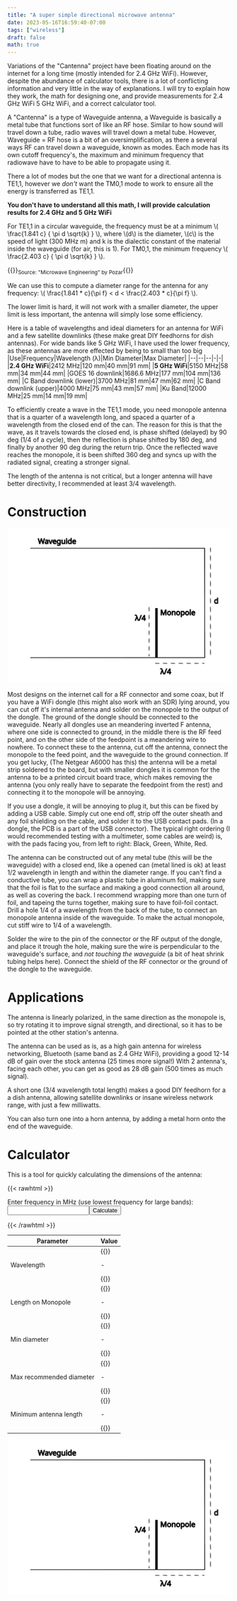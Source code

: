 ```yaml
---
title: "A super simple directional microwave antenna"
date: 2023-05-16T16:59:40-07:00
tags: ["wireless"]
draft: false
math: true
---
```


Variations of the "Cantenna" project have been floating around on the internet for a long time (mostly intended for 2.4 GHz WiFi).
However, despite the abundance of calculator tools, there is a lot of conflicting information and very little in the way of explanations.
I will try to explain how they work, the math for designing one, and provide measurements for 2.4 GHz WiFi 5 GHz WiFi, and a correct calculator tool.

A "Cantenna" is a type of Waveguide antenna, a Waveguide is basically a metal tube that functions sort of like an RF hose.
Similar to how sound will travel down a tube, radio waves will travel down a metal tube.
However, Waveguide = RF hose is a bit of an oversimplification, as there a several ways RF can travel down a waveguide, known as modes.
Each mode has its own cutoff frequency's, the maximum and minimum frequency that radiowave have to have to be able to propagate using it.

There a lot of modes but the one that we want for a directional antenna is TE1,1, however we *don't* want the TM0,1 mode to work to ensure all the energy is transferred as TE1,1.

**You don't have to understand all this math, I will provide calculation results for 2.4 GHz and 5 GHz WiFi**

For TE1,1 in a circular waveguide, the frequency must be at a minimum \\( \frac{1.841 c} { \pi d \sqrt{k} } \\), where \\(d\\) is the diameter, \\(c\\) is the speed of light (300 MHz m) and k is the dialectic constant of the material inside the waveguide (for air, this is 1).
For TM0,1, the minimum frequency \\( \frac{2.403 c} { \pi d \sqrt{k} } \\).

{{<rawhtml>}}<sub>Source: "Microwave Engineering" by Pozar</sub>{{</rawhtml>}}

We can use this to compute a diameter range for the antenna for any frequency: \\( \frac{1.841 \* c}{\pi f} < d < \frac{2.403 \* c}{\pi f} \\).

The lower limit is hard, it will not work with a smaller diameter, the upper limit is less important, the antenna will simply lose some efficiency.

Here is a table of wavelengths and ideal diameters for an antenna for WiFi and a few satellite downlinks (these make great DIY feedhorns for dish antennas).
For wide bands like 5 GHz WiFi, I have used the lower frequency, as these antennas are more effected by being to small than too big
|Use|Frequency|Wavelength (λ)|Min Diameter|Max Diameter|
|--|--|--|-|-|
|**2.4 GHz WiFi**|2412 MHz|120 mm|40 mm|91 mm|
|**5 GHz WiFi**|5150 MHz|58 mm|34 mm|44 mm|
|GOES 16 downlink|1686.6 MHz|177 mm|104 mm|136 mm|
|C Band downlink (lower)|3700 MHz|81 mm|47 mm|62 mm|
|C Band downlink (upper)|4000 MHz|75 mm|43 mm|57 mm|
|Ku Band|12000 MHz|25 mm|14 mm|19 mm|

To efficiently create a wave in the TE1,1 mode, you need monopole antenna that is a quarter of a wavelength long, and spaced a quarter of a wavelength from the closed end of the can.
The reason for this is that the wave, as it travels towards the closed end, is phase shifted (delayed) by 90 deg (1/4 of a cycle), then the reflection is phase shifted by 180 deg, and finally by another 90 deg during the return trip.
Once the reflected wave reaches the monopole, it is been shifted 360 deg and syncs up with the radiated signal, creating a stronger signal.

The length of the antenna is not critical, but a longer antenna will have better directivity, I recommended at least 3/4 wavelength.

# Construction 

![A diagram of the antenna, showing a 1/4 wavelength monopole and 1/4 wavelength spacing from the back of the can](cantenna.png)

Most designs on the internet call for a RF connector and some coax, but If you have a WiFi dongle (this might also work with an SDR) lying around, you can cut off it's internal antenna and solder on the monopole to the output of the dongle.
The ground of the dongle should be connected to the waveguide.
Nearly all dongles use an meandering inverted F antenna, where one side is connected to ground, in the middle there is the RF feed point, and on the other side of the feedpoint is a meandering wire to nowhere.
To connect these to the antenna, cut off the antenna, connect the monopole to the feed point, and the waveguide to the ground connection.
If you get lucky, (The Netgear A6000 has this) the antenna will be a metal strip soldered to the board, but with smaller dongles it is common for the antenna to be a printed circuit board trace, which makes removing the antenna (you only really have to separate the feedpoint from the rest) and connecting it to the monopole will be annoying.

If you use a dongle, it will be annoying to plug it, but this can be fixed by adding a USB cable.
Simply cut one end off, strip off the outer sheath and any foil shielding on the cable, and solder it to the USB contact pads. (In a dongle, the PCB is a part of the USB connector).
The typical right ordering (I would recommended testing with a multimeter, some cables are weird) is, with the pads facing you, from left to right: Black, Green, White, Red.

The antenna can be constructed out of any metal tube (this will be the waveguide) with a closed end, like a opened can (metal lined is ok) at least 1/2 wavelength in length and within the diameter range.
If you can't find a conductive tube, you can wrap a plastic tube in aluminum foil, making sure that the foil is flat to the surface and making a good connection all around, as well as covering the back.
I recommend wrapping more than one turn of foil, and tapeing the turns together, making sure to have foil-foil contact.
Drill a hole 1/4 of a wavelength from the back of the tube, to connect an monopole antenna inside of the waveguide.
To make the actual monopole, cut stiff wire to 1/4 of a wavelength.

Solder the wire to the pin of the connector or the RF output of the dongle, and place it trough the hole, making sure the wire is perpendicular to the waveguide's surface, and *not touching the waveguide* (a bit of heat shrink tubing helps here).
Connect the shield of the RF connector or the ground of the dongle to the waveguide.

# Applications

The antenna is linearly polarized, in the same direction as the monopole is, so try rotating it to improve signal strength, and directional, so it has to be pointed at the other station's antenna.

The antenna can be used as is, as a high gain antenna for wireless networking, Bluetooth (same band as 2.4 GHz WiFi), providing a good 12-14 dB of gain over the stock antenna (25 times more signal!)
With 2 antenna's, facing each other, you can get as good as 28 dB gain (500 times as much signal).

A short one (3/4 wavelength total length) makes a good DIY feedhorn for a a dish antenna, allowing satellite downlinks or insane wireless network range, with just a few milliwatts.

You can also turn one into a horn antenna, by adding a metal horn onto the end of the waveguide.

# Calculator

This is a tool for quickly calculating the dimensions of the antenna:

{{< rawhtml >}} 

<script>

function update() {
    var round = Math.round;

    var c = 300 * 1000; // Speed of light, in mm MHz
    var pi = 3.14
    var freq = +document.getElementById("freq").value;
    var wavelength = c/freq;
    document.getElementById("wavelength").innerText = round(wavelength) + "mm";
    document.getElementById("monopole").innerText = round(wavelength/4) + "mm";
    document.getElementById("minlength").innerText = round(wavelength*3/4) + "mm";

    var lower_limit = 1.841*c/(pi*freq);
    var upper_limit = 2.403*c/(pi*freq);
    document.getElementById("mind").innerText = round(lower_limit) + "mm";
    document.getElementById("maxd").innerText = round(upper_limit) + "mm";
}

</script>

<p>Enter frequency in MHz (use lowest frequency for large bands): <input id="freq"></input><button onclick='update()'>Calculate</button></p>

{{< /rawhtml >}}

|Parameter|Value|
|-|-|
|Wavelength|{{<rawhtml>}}<p id="wavelength"> - </p>{{</rawhtml>}}|
|Length on Monopole|{{<rawhtml>}}<p id="monopole">-</p>{{</rawhtml>}}|
|Min diameter|{{<rawhtml>}}<p id="mind">-</p>{{</rawhtml>}}|
|Max recommended diameter|{{<rawhtml>}}<p id="maxd">-</p>{{</rawhtml>}}|
|Minimum antenna length|{{<rawhtml>}}<p id="minlength">-</p>{{</rawhtml>}}|

![A diagram of the antenna, showing a 1/4 wavelength monopole and 1/4 wavelength spacing from the back of the can](cantenna.png)

